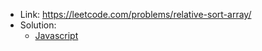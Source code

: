 - Link: https://leetcode.com/problems/relative-sort-array/
- Solution:
  - [Javascript](index.js)
  <!-- - [Typescript](index.ts) -->